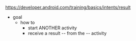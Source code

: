 https://developer.android.com/training/basics/intents/result

* goal
  * how to 
    * start ANOTHER activity
    * receive a result -- from the -- activity